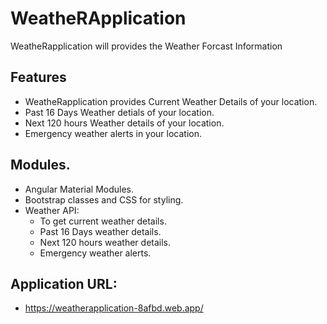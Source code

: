 # WeatheRApplication

WeatheRapplication will provides the Weather Forcast Information

## Features
- WeatheRapplication provides Current Weather Details of your location.
- Past 16 Days Weather detials of your location.
- Next 120 hours Weather details of your location.
- Emergency weather alerts in your location.

## Modules.
- Angular Material Modules.
- Bootstrap classes  and CSS for styling.
- Weather API:
    - To get current weather details.
    - Past 16 Days weather details.
    - Next 120 hours weather details.
    - Emergency weather alerts.
## Application URL:
  - https://weatherapplication-8afbd.web.app/
    
